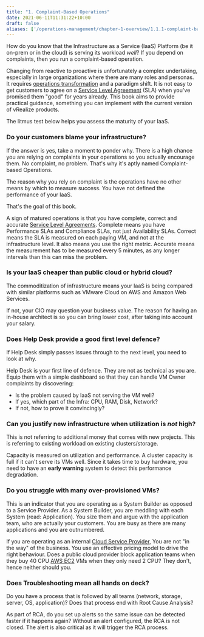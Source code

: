 ```yaml
---
title: "1. Complaint-Based Operations"
date: 2021-06-11T11:31:22+10:00
draft: false
aliases: ['/operations-management/chapter-1-overview/1.1.1-complaint-based-operations']
---
```


How do you know that the Infrastructure as a Service (IaaS) Platform (be it on-prem or in the cloud) is serving its workload *well*? If you depend on complaints, then you run a complaint-based operation.

Changing from reactive to proactive is unfortunately a complex undertaking, especially in large organizations where there are many roles and personas. It requires [operations transformation](https://www.vmware.com/content/dam/digitalmarketing/vmware/en/pdf/files/pdf/services/vmware-operations-transformation-services.pdf) and a paradigm shift. It is not easy to get customers to agree on a [Service Level Agreement](/operations-management/chapter-1-overview/1.1.7-service-level-agreement/) (SLA) when you've promised them "good" for years already. This book aims to provide practical guidance, something you can implement with the current version of vRealize products.

The litmus test below helps you assess the maturity of your IaaS.

### Do your customers blame your infrastructure?

If the answer is yes, take a moment to ponder why. There is a high chance you are relying on complaints in your operations so you actually encourage them. No complaint, no problem. That's why it's aptly named Complaint-based Operations.

The reason why you rely on complaint is the operations have no other means by which to measure success. You have not defined the performance of your IaaS.

That's the goal of this book.

A sign of matured operations is that you have complete, correct and accurate [Service Level Agreements](/operations-management/chapter-1-overview/1.1.7-service-level-agreement/). Complete means you have Performance SLAs and Compliance SLAs, not just Availability SLAs. Correct means the SLA is measured on each paying VM, and not at the infrastructure level. It also means you use the right metric. Accurate means the measurement has to be measured every 5 minutes, as any longer intervals than this can miss the problem.

### Is your IaaS cheaper than public cloud or hybrid cloud?

The commoditization of infrastructure means your IaaS is being compared with similar platforms such as VMware Cloud on AWS and Amazon Web Services.

If not, your CIO may question your business value. The reason for having an in-house architect is so you can bring lower cost, after taking into account your salary.

### Does Help Desk provide a good first level defence?

If Help Desk simply passes issues through to the next level, you need to look at why.

Help Desk is your first line of defence. They are not as technical as you are. Equip them with a simple dashboard so that they can handle VM Owner complaints by discovering:

- Is the problem caused by IaaS not serving the VM well?
- If yes, which part of the Infra: CPU, RAM, Disk, Network?
- If not, how to prove it convincingly?

### Can you justify new infrastructure when utilization is _not_ high?

This is not referring to additional money that comes with new projects. This is referring to existing workload on existing clusters/storage.

Capacity is measured on utilization and performance. A cluster capacity is full if it can't serve its VMs well. Since it takes time to buy hardware, you need to have an **early warning** system to detect this performance degradation.

### Do you struggle with many over-provisioned VMs?

This is an indicator that you are operating as a System Builder as opposed to a Service Provider. As a System Builder, you are meddling with each System (read: Application). You size them and argue with the application team, who are actually your customers. You are busy as there are many applications and you are outnumbered.

If you are operating as an internal [Cloud Service Provider](https://itlaw.wikia.org/wiki/Cloud_service_provider), You are not "in the way" of the business. You use an effective pricing model to drive the right behaviour. Does a public cloud provider block application teams when they buy 40 CPU [AWS EC2](https://aws.amazon.com/ec2/?ec2-whats-new.sort-by=item.additionalFields.postDateTime&ec2-whats-new.sort-order=desc) VMs when they only need 2 CPU? They don't, hence neither should you.

### Does Troubleshooting mean all hands on deck?

Do you have a process that is followed by all teams (network, storage, server, OS, application)? Does that process end with Root Cause Analysis?

As part of RCA, do you set up alerts so the same issue can be detected faster if it happens again? Without an alert configured, the RCA is not closed. The alert is also critical as it will trigger the RCA process.
